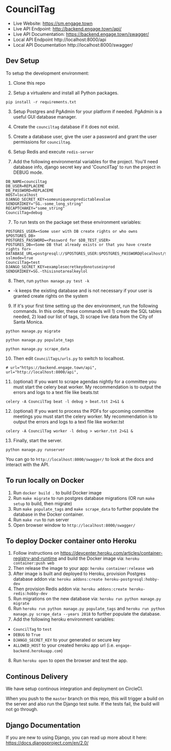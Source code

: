 # CouncilTag

- Live Website: https://sm.engage.town
- Live API Endpoint: http://backend.engage.town/api/
- Live API Documentation: https://backend.engage.town/swagger/
- Local API Endpoint http://localhost:8000/api
- Local API Documentation http://localhost:8000/swagger/

## Dev Setup

To setup the development environment:

1. Clone this repo

2. Setup a virtualenv and install all Python packages.

`pip install -r requirements.txt`

3. Setup Postgres and PgAdmin for your platform if needed. PgAdmin is a useful GUI database manager.

4. Create the `counciltag` database if it does not exist.

5. Create a database user, give the user a password and grant the user permissions for `counciltag`.

6. Setup Redis and execute `redis-server`

7. Add the following environmental variables for the project. You'll need database info, django secret key and 'CouncilTag' to run the project in DEBUG mode.

```
DB_NAME=counciltag
DB_USER=REPLACEME
DB_PASSWORD=REPLACEME
HOST=localhost
DJANGO_SECRET_KEY=someuniqueunpredictablevalue
SENDGRIDKEY="SG.-some_long_string"
RECAPTCHAKEY="some_string"
CouncilTag=debug
```

7. To run tests on the package set these environment variables:

```
POSTGRES_USER=<Some user with DB create rights or who owns $POSTGRES_DB>
POSTGRES_PASSWORD=<Password for $DB_TEST_USER>
POSTGRES_DB=<Some DB that already exists or that you have create rights for>
DATABASE_URL=postgresql://$POSTGRES_USER:$POSTGRES_PASSWORD@localhost/$POSTGRES_DB?sslmode=true
CouncilTag=test
DJANGO_SECRET_KEY=examplesecretkeydonotuseinprod
SENDGRIDKEY=SG.-thisisnotarealkeylol
```

8. Then, run `python manage.py test -k`

- -k keeps the existing database and is not necessary if your user is granted create rights on the system

9. If it's your first time setting up the dev environment, run the following commands. In this order, these commands will 1) create the SQL tables needed, 2) load our list of tags, 3) scrape live data from the City of Santa Monica.

`python manage.py migrate`

`python manage.py populate_tags`

`python manage.py scrape_data`

10. Then edit `CouncilTags/urls.py` to switch to localhost.

```
# url="https://backend.engage.town/api",
url="http://localhost:8000/api",
```

11. (optional) If you want to scrape agendas nightly for a committee you must start the celery beat worker. My recommendation is to output the errors and logs to a text file like beats.tst

`celery -A CouncilTag beat -l debug > beat.tst 2>&1 &`

12. (optional) If you want to process the PDFs for upcoming committee meetings you must start the celery worker. My recommendation is to output the errors and logs to a text file like worker.tst

`celery -A CouncilTag worker -l debug > worker.tst 2>&1 &`

13. Finally, start the server.

`python manage.py runserver`

You can go to `http://localhost:8000/swagger/` to look at the docs and interact with the API.

## To run locally on Docker

1. Run `docker build .` to build Docker image
2. Run `make migrate` to run postgres database migrations (OR run `make setup` to build, then migrate)
3. Run `make populate_tags` and `make scrape_data` to further populate the database in the Docker container.
4. Run `make run` to run server
5. Open browser window to `http://localhost:8000/swagger/`

## To deploy Docker container onto Heroku

1. Follow instructions on https://devcenter.heroku.com/articles/container-registry-and-runtime and build the Docker image via: `heroku container:push web`
2. Then release the image to your app: `heroku container:release web`
3. After image is built and deployed to Heroku, provision Postgres database addon via: `heroku addons:create heroku-postgresql:hobby-dev`
4. Then provision Redis addon via: `heroku addons:create heroku-redis:hobby-dev`
5. Run migrations on the new database via: `heroku run python manage.py migrate`
6. Run `heroku run python manage.py populate_tags` and `heroku run python manage.py scrape_data --years 2018` to further populate the database.
7. Add the following heroku environment variables:
  - `CouncilTag` to `test`
  - `DEBUG` to `True`
  - `DJANGO_SECRET_KEY` to your generated or secure key
  - `ALLOWED_HOST` to your created heroku app url (i.e. `engage-backend.herokuapp.com`)
8. Run `heroku open` to open the browser and test the app.

## Continous Delivery

We have setup continous integration and deployment on CircleCI.

When you push to the `master` branch on this repo, this will trigger a build on the server and also run the Django test suite. If the tests fail, the build will not go through.

## Django Documentation

If you are new to using Django, you can read up more about it here:
https://docs.djangoproject.com/en/2.0/
